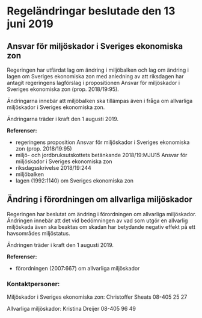 # Regeländringar beslutade den 13 juni 2019

## Ansvar för miljöskador i Sveriges ekonomiska zon

Regeringen har utfärdat lag om ändring i miljöbalken och lag om ändring i lagen om Sveriges ekonomiska zon med anledning av att riksdagen har antagit regeringens lagförslag i propositionen Ansvar för miljöskador i Sveriges ekonomiska zon (prop. 2018/19:95).

Ändringarna innebär att miljöbalken ska tillämpas även i fråga om allvarliga miljöskador i Sveriges ekonomiska zon.

Ändringarna träder i kraft den 1 augusti 2019.

**Referenser:**

* regeringens proposition Ansvar för miljöskador i Sveriges ekonomiska zon (prop. 2018/19:95)
* miljö- och jordbruksutskottets betänkande 2018/19:MJU15 Ansvar för miljöskador i Sveriges ekonomiska zon
* riksdagsskrivelse 2018/19:244
* miljöbalken
* lagen (1992:1140) om Sveriges ekonomiska zon

## Ändring i förordningen om allvarliga miljöskador

Regeringen har beslutat om ändring i förordningen om allvarliga miljöskador. Ändringen innebär att det vid bedömningen av vad som utgör en allvarlig miljöskada även ska beaktas om skadan har betydande negativ effekt på ett havsområdes miljöstatus.

Ändringen träder i kraft den 1 augusti 2019.

**Referenser:**

* förordningen (2007:667) om allvarliga miljöskador

### Kontaktpersoner:

Miljöskador i Sveriges ekonomiska zon: Christoffer Sheats 08-405 25 27

Allvarliga miljöskador: Kristina Dreijer 08-405 96 49
